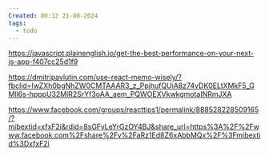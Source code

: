 ```yaml
---
Created: 00:12 21-08-2024
tags:
  - todo
---
```


https://javascript.plainenglish.io/get-the-best-performance-on-your-next-js-app-f407cc25d1f9

https://dmitripavlutin.com/use-react-memo-wisely/?fbclid=IwZXh0bgNhZW0CMTAAAR3_z_PpjhufQUiA8z74vDK0ELtXMkF5_GMll6s-hpppU32MlR2SrYf3oAA_aem_PQWOEXVkwkgmotaINRmJXA

https://www.facebook.com/groups/reacttips1/permalink/888528228509165/?mibextid=xfxF2i&rdid=8sGFyLeYrGzOY4BJ&share_url=https%3A%2F%2Fwww.facebook.com%2Fshare%2Fv%2FaRz1Ed8Z6xAbbMQx%2F%3Fmibextid%3DxfxF2i